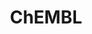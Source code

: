 ---
layout: default
bigquery: https://console.cloud.google.com/bigquery?p=patents-public-data&d=ebi_chembl&page=dataset
citation: '"The ChEMBL database in 2017." Anna Gaulton, Anne Hersey, Michał Nowotka,
  A Patrícia Bento, Jon Chambers, David Mendez, Prudence Mutowo, Francis Atkinson,
  Louisa J Bellis, Elena Cibrián-Uhalte, Mark Davies, Nathan Dedman, Anneli Karlsson,
  María Paula Magariños, John P Overington, George Papadatos, Ines Smit, Andrew R
  Leach Nucleic acids Research (2017) 45 (Database Issue), D945-D954'
contributors: European Bioinformatics Institute
cost: None
description: ChEMBL Data is a manually curated database of small molecules used in
  drug discovery, including information about existing patented drugs.
documentation: 'schema: https://www.ebi.ac.uk/chembl/db_schema


  '
last_edit: 04/12/2022, 20:31:54
location: https://console.cloud.google.com/marketplace/product/google_patents_public_datasets/chembl
maintained_by: EMBL-EBI, an outstation of European Molecular Biology Laboratory
related_publications: '

  ChEMBL: towards direct deposition of bioassay data.


  Mendez D, Gaulton A, Bento AP, Chambers J, De Veij M, Félix E, Magariños MP, Mosquera
  JF, Mutowo P, Nowotka M, Gordillo-Marañón M, Hunter F, Junco L, Mugumbate G, Rodriguez-Lopez
  M, Atkinson F, Bosc N, Radoux CJ, Segura-Cabrera A, Hersey A, Leach AR.


  — Nucleic Acids Res. 2019; 47(D1):D930-D940. doi: 10.1093/nar/gky1075

  '
schema_fields:
- caloha_id
- oral
- standard_value
- value
- as_id
- patent_no
- potential_duplicate
- who_name
- molecule_type
- source_domain_id
- molecular_mechanism
- major_class
- cpd_str_alert_id
- standard_upper_value
- path
- species_group_flag
- hbd_lipinski
- alert_id
- standard_inchi
- confidence
- src_compound_id
- innovator_company
- annotation
- alogp
- molfile
- mc_target_accession
- previous_company
- withdrawn_country
- comp_class_id
- normal_range_min
- doc_type
- parent_go_id
- num_alerts
- domain_id
- canonical_smiles
- description
- level3_description
- publication_number
- compound_name
- l7
- delist_flag
- max_phase
- site_residues
- psa
- binding_site_comment
- tid_fixed
- l5
- published_type
- parenteral
- prediction_method
- comp_go_id
- activity_comment
- ridx
- prod_pat_id
- irac_code
- assay_desc
- action_type
- version
- mol_frac_id
- parameter_value
- acd_most_apka
- lle
- db_version
- last_page
- biocomp_id
- subgroup
- start_position
- oc_id
- site_name
- mc_organism
- met_conversion
- ddd_admr
- chebi_par_id
- level2_description
- target_mapping
- molsyn_id
- type
- who_extra
- src_description
- mc_target_name
- usan_stem_id
- stem_class
- standard_type
- data_validity_comment
- source
- year
- atc_code
- mesh_heading
- route
- last_active
- pchembl_value
- toid
- assay_class_id
- bao_id
- withdrawn_reason
- max_phase_for_ind
- title
- curation_comment
- hrac_class_id
- clo_id
- tid
- cidx
- approval_date
- mecref_id
- actsm_id
- sequence_md5sum
- disease_efficacy
- level2
- warning_description
- domain_name
- compsyn_id
- set_name
- usan_year
- drug_substance_flag
- mechanism_of_action
- chirality
- tissue_id
- strength
- level5
- accession
- product_id
- indication_class
- curated_by
- updated_on
- ddd_value
- standard_flag
- relation
- withdrawn_year
- cl_lincs_id
- cell_name
- frac_class_id
- formulation_id
- patent_id
- cx_logd
- efo_term
- num_lipinski_ro5_violations
- drugind_id
- parent_molregno
- ref_url
- cell_source_organism
- usan_substem
- synonyms
- first_in_class
- pathway_key
- irac_class_id
- smid
- units
- definition
- variant_id
- ddd_id
- mw_freebase
- frac_code
- normal_range_max
- cell_ontology_id
- published_units
- helm_notation
- withdrawn_class
- db_source
- assay_id
- warning_country
- predbind_id
- warning_type
- confidence_score
- mc_target_type
- component_type
- molregno
- l4
- acd_most_bpka
- active_ingredient
- l1
- dosage_form
- indref_id
- assay_type
- ddd_comment
- pref_name
- component_synonym
- cell_description
- full_mwt
- target_type
- relationship
- ad_type
- prodrug
- drug_product_flag
- l6
- label
- result_flag
- level4
- ddd_units
- organism
- cx_most_apka
- assay_strain
- assay_category
- cellosaurus_id
- protein_class_synonym
- mutation
- metref_id
- usan_stem
- stat
- patent_use_code
- pubmed_id
- idx
- orig_description
- warnref_id
- level3
- level1_description
- standard_text_value
- compound_key
- protclasssyn_id
- name
- qudt_units
- hba_lipinski
- sitecomp_id
- sei
- class_type
- mc_tax_id
- relationship_type
- topical
- substrate_record_id
- enzyme_tid
- doc_id
- heavy_atoms
- nda_type
- targcomp_id
- level1
- compd_id
- class_level
- ap_id
- bei
- parameter_type
- num_ro5_violations
- entity_type
- src_short_name
- sequence
- published_value
- doi
- natural_product
- alert_set_id
- mec_id
- job_id
- downgraded
- selectivity_comment
- first_approval
- assay_subcellular_fraction
- tax_id
- domain_type
- availability_type
- enzyme_name
- updated_by
- std_act_id
- full_molformula
- src_assay_id
- parent_id
- protein_class_desc
- bto_id
- company
- assay_param_id
- therapeutic_flag
- ref_id
- hba
- l8
- warning_class
- pathway_id
- mechanism_comment
- component_id
- withdrawn_flag
- active_molregno
- hbd
- country
- assay_tissue
- alert_name
- applicant_full_name
- assay_source
- level4_description
- molecular_species
- l3
- authors
- protein_class_id
- syn_type
- isoform
- hrac_code
- standard_inchi_key
- cx_most_bpka
- mol_irac_id
- polymer_flag
- cell_source_tissue
- priority
- cell_id
- aspect
- l2
- target_desc
- entity_id
- assay_tax_id
- upper_value
- mw_monoisotopic
- bao_endpoint
- src_id
- log_id
- usan_stem_definition
- mol_atc_id
- record_id
- mesh_id
- chembl_id
- comments
- targrel_id
- text_value
- research_stem
- co_stem_id
- rgid
- tbl
- uo_units
- cx_logp
- submission_date
- stem
- metabolite_record_id
- status
- mol_hrac_id
- rtb
- published_relation
- warning_id
- related_tid
- assay_organism
- qed_weighted
- met_id
- met_comment
- direct_interaction
- activity_count
- ingredient
- creation_date
- assay_cell_type
- structure_type
- ro3_pass
- volume
- dosed_ingredient
- ass_cls_map_id
- abstract
- trade_name
- inorganic_flag
- parent_type
- assay_test_type
- standard_relation
- homologue
- aromatic_rings
- domain_description
- drug_record_id
- warning_year
- le
- issue
- smarts
- black_box_warning
- efo_id
- aidx
- journal
- end_position
- uberon_id
- activity_id
- relationship_desc
- res_stem_id
- go_id
- short_name
- patent_expire_date
- site_id
- acd_logd
- bao_format
- ref_type
- standard_units
- first_page
- cell_source_tax_id
- acd_logp
shortname: chembl
tags:
- biotechnology
- health
- chemical
- bioinformatics
- medical
terms_of_use: CC BY-SA 3.0
title: ChEMBL
uuid: e232a192-965c-4ec9-904c-155b6dfe56c5
---